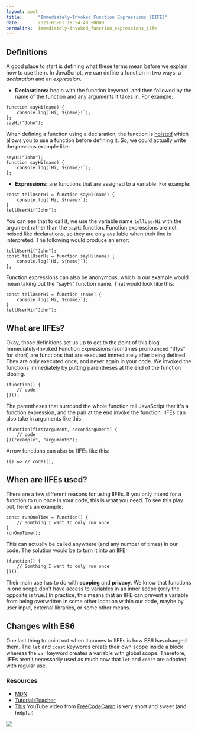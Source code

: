 ```yaml
---
layout: post
title:      "Immediately-Invoked Function Expressions (IIFE)"
date:       2021-03-01 19:54:40 +0000
permalink:  immediately-invoked_function_expressions_iife
---
```



## Definitions
A good place to start is defining what these terms mean before we explain how to use them. In JavaScript, we can define a function in two ways: a *declaration* and an *expression*.
* <b>Declarations:</b> begin with the function keyword, and then followed by the name of the function and any arguments it takes in. For example:
```
function sayHi(name) {
    console.log(`Hi, ${name}!`);
};
sayHi("John");
```
When defining a funciton using a declaration, the function is [hoisted](https://developer.mozilla.org/en-US/docs/Glossary/Hoisting) which allows you to use a function before defining it. So, we could actually write the previous example like:
```
sayHi("John");
function sayHi(name) {
    console.log(`Hi, ${name}!`);
};
```

* <b>Expressions:</b> are functions that are assigned to a variable. For example:
```
const tellUserHi = function sayHi(name) {
    console.log(`Hi, ${name}`);
}
tellUserHi("John");
```
You can see that to call it, we use the variable name `tellUserHi` with the argument rather than the `sayHi` function. Function expressions are not hoised like declarations, so they are only available when their line is interpreted. The following would produce an error:
```
tellUserHi("John");
const tellUserHi = function sayHi(name) {
    console.log(`Hi, ${name}`);
};
```
Function expressions can also be anonymous, which in our example would mean taking out the "sayHi" function name. That would look like this:
```
const tellUserHi = function (name) {
    console.log(`Hi, ${name}`);
}
tellUserHi("John");
```

## What are IIFEs?
Okay, those definitions set us up to get to the point of this blog. Immediately-Invoked Function Expressions (somtimes pronounced "iffys" for short) are functions that are executed immediately after being defined. They are only executed once, and never again in your code. We invoked the functions immediately by putting parentheses at the end of the function closing.
```
(function() {
    // code
})();
```
The parentheses that surround the whole function tell JavaScript that it's a function expression, and the pair at the end invoke the function. IIFEs can also take in arguments like this:
```
(function(firstArgument, secondArgument) {
    // code
})("example", "arguments");
```
Arrow functions can also be IIFEs like this:
```
(() => // code)();
```
## When are IIFEs used?
There are a few different reasons for using IIFEs. If you only intend for a function to run once in your code, this is what you need. To see this play out, here's an example:
```
const runOneTime = function() {
    // Somthing I want to only run once
}
runOneTime();
```
This can actually be called anywhere (and any number of times) in our code. The solution would be to turn it into an IIFE:
```
(function() {
    // Somthing I want to only run once
})();
```
Their main use has to do with **scoping** and **privacy**. We know that functions in one scope don't have access to variables in an inner scope (only the opposite is true.) In practice, this means that an IIFE can prevent a variable from being overwritten in some other location within our code, maybe by user input, external libraries, or some other means.

## Changes with ES6
One last thing to point out when it comes to IIFEs is how ES6 has changed them. The `let` and `const` keywords create their own scope inside a block whereas the `var` keyword creates a variable with global scope. Therefore, IIFEs aren't necessarily used as much now that `let` and `const` are adopted with regular use.

### Resources
* [MDN](https://developer.mozilla.org/en-US/docs/Glossary/IIFE)
* [TutorialsTeacher](https://www.tutorialsteacher.com/javascript/immediately-invoked-function-expression-iife)
* [This](https://www.youtube.com/watch?v=3cbiZV4H22c) YouTube video from [FreeCodeCamp](https://www.freecodecamp.org/) is very short and sweet (and helpful)

![](https://media.giphy.com/media/JgfJrINqmg6dNw3qJ3/giphy.gif)
